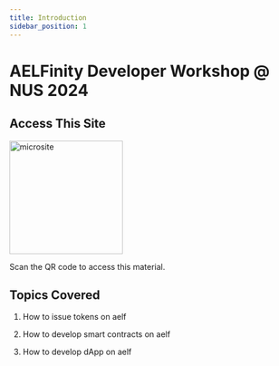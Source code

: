 ```yaml
---
title: Introduction
sidebar_position: 1
---
```


# AELFinity Developer Workshop @ NUS 2024

## Access This Site

<img src="../img/microsite.png" alt="microsite" width="200"/>

Scan the QR code to access this material.


## Topics Covered

 1. How to issue tokens on aelf

 2. How to develop smart contracts on aelf

 3. How to develop dApp on aelf